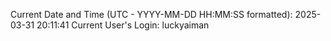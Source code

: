 Current Date and Time (UTC - YYYY-MM-DD HH:MM:SS formatted): 2025-03-31 20:11:41
Current User's Login: luckyaiman

